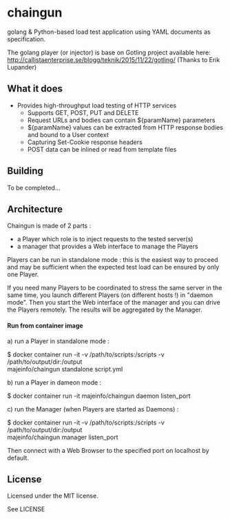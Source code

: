 # chaingun
golang & Python-based load test application using YAML documents as specification.

The golang player (or injector) is base on Gotling project available here: 
http://callistaenterprise.se/blogg/teknik/2015/11/22/gotling/
(Thanks to Erik Lupander)

## What it does
- Provides high-throughput load testing of HTTP services
    - Supports GET, POST, PUT and DELETE
    - Request URLs and bodies can contain ${paramName} parameters
    - ${paramName} values can be extracted from HTTP response bodies and bound to a User context
    - Capturing Set-Cookie response headers
    - POST data can be inlined or read from template files

## Building

To be completed...

## Architecture

Chaingun is made of 2 parts :

- a Player which role is to inject requests to the tested server(s)
- a manager that provides a Web interface to manage the Players

Players can be run in standalone mode : this is the easiest way to proceed and may be
sufficient when the expected test load can be ensured by only one Player.

If you need many Players to be coordinated to stress the same server in the same time,
you launch different Players (on different hosts !) in "daemon mode". Then you start the Web
interface of the manager and you can drive the Players remotely. The results will be aggregated by
the Manager.

#### Run from container image

a) run a Player in standalone mode :

$ docker container run -it -v /path/to/scripts:/scripts -v /path/to/output/dir:/output \
			majeinfo/chaingun standalone script.yml

b) run a Player in dameon mode :

$ docker container run -it majeinfo/chaingun daemon listen_port

c) run the Manager (when Players are started as Daemons) :

$ docker container run -it -v /path/to/scripts:/scripts -v /path/to/output/dir:/output \
			majeinfo/chaingun manager listen_port

Then connect with a Web Browser to the specified port on localhost by default.


## License
Licensed under the MIT license.

See LICENSE
